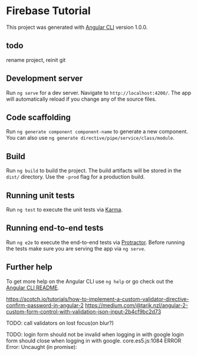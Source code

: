 # Firebase Tutorial

This project was generated with [Angular CLI](https://github.com/angular/angular-cli) version 1.0.0.

## todo
rename project, reinit git

## Development server

Run `ng serve` for a dev server. Navigate to `http://localhost:4200/`. The app will automatically reload if you change any of the source files.

## Code scaffolding

Run `ng generate component component-name` to generate a new component. You can also use `ng generate directive/pipe/service/class/module`.

## Build

Run `ng build` to build the project. The build artifacts will be stored in the `dist/` directory. Use the `-prod` flag for a production build.

## Running unit tests

Run `ng test` to execute the unit tests via [Karma](https://karma-runner.github.io).

## Running end-to-end tests

Run `ng e2e` to execute the end-to-end tests via [Protractor](http://www.protractortest.org/).
Before running the tests make sure you are serving the app via `ng serve`.

## Further help

To get more help on the Angular CLI use `ng help` or go check out the [Angular CLI README](https://github.com/angular/angular-cli/blob/master/README.md).

https://scotch.io/tutorials/how-to-implement-a-custom-validator-directive-confirm-password-in-angular-2
https://medium.com/@tarik.nzl/angular-2-custom-form-control-with-validation-json-input-2b4cf9bc2d73

TODO: call validators on lost focus(on blur?)


TODO: login form should not be invalid when logging in with google
login form should close when logging in with google. 
core.es5.js:1084 ERROR Error: Uncaught (in promise):
